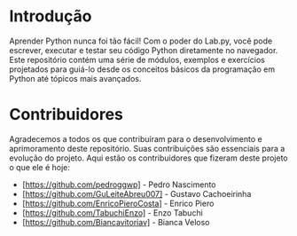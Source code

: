 # Introdução
Aprender Python nunca foi tão fácil! Com o poder do Lab.py, você pode escrever, executar e testar seu código Python diretamente no navegador. Este repositório contém uma série de módulos, exemplos e exercícios projetados para guiá-lo desde os conceitos básicos da programação em Python até tópicos mais avançados.


# Contribuidores
Agradecemos a todos os que contribuíram para o desenvolvimento e aprimoramento deste repositório. Suas contribuições são essenciais para a evolução do projeto. Aqui estão os contribuidores que fizeram deste projeto o que ele é hoje:

* [https://github.com/pedroggwp] - Pedro Nascimento
* [https://github.com/GuLeiteAbreu007] - Gustavo Cachoeirinha
* [https://github.com/EnricoPieroCosta] - Enrico Piero
* [https://github.com/TabuchiEnzo] - Enzo Tabuchi
* [https://github.com/Biancavitoriav] - Bianca Veloso
